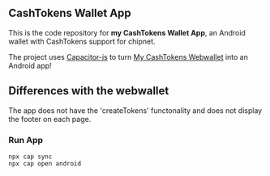## CashTokens Wallet App

This is the code repository for <b>my CashTokens Wallet App</b>, an Android wallet with CashTokens support for chipnet. <br>

The project uses [Capacitor-js](https://capacitorjs.com/) to turn [My CashTokens Webwallet](https://github.com/mr-zwets/my-cashtokens-webwallet) into an Android app!

## Differences with the webwallet

The app does not have the 'createTokens' functonality and does not display the footer on each page.

### Run App

```
npx cap sync
npx cap open android
```

